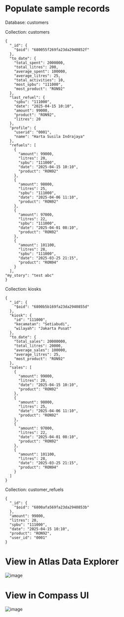 # Populate sample records

Database: customers

Collection: customers
```
{
  "_id": {
    "$oid": "680055f269fa23da2940852f"
  },
  "to_date": {
    "total_spent": 2000000,
    "total_litres": 200,
    "average_spent": 100000,
    "average_litres": 25,
    "total_activities": 10,
    "most_spbu": "111000",
    "most_product": "RON92"
  },
  "last_refuel": {
    "spbu": "111000",
    "date": "2025-04-15 10:10",
    "amount": 99000,
    "product": "RON92",
    "litres": 20
  },
  "profile": {
    "userid": "0001",
    "name": "Harta Susila Indrajaya"
  },
  "refuels": [
    {
      "amount": 99000,
      "litres": 20,
      "spbu": "111000",
      "date": "2025-04-15 10:10",
      "product": "RON92"
    },
    {
      "amount": 98000,
      "litres": 25,
      "spbu": "111000",
      "date": "2025-04-06 11:10",
      "product": "RON92"
    },
    {
      "amount": 97000,
      "litres": 22,
      "spbu": "111000",
      "date": "2025-04-01 08:10",
      "product": "RON92"
    },
    {
      "amount": 101100,
      "litres": 28,
      "spbu": "111000",
      "date": "2025-03-25 21:15",
      "product": "RON94"
    }
  ],
"my_story": "test abc"
}
```

Collection: kiosks
```
{
  "_id": {
    "$oid": "6800b5b169fa23da2940855d"
  },
  "kiosk": {
    "id": "111000",
    "kecamatan": "Setiabudi",
    "wilayah": "Jakarta Pusat"
  },
  "to_date": {
    "total_sales": 20000000,
    "total_litres": 20000,
    "average_sales": 100000,
    "average_litres": 25,
    "most_product": "RON92"
  },
  "sales": [
    {
      "amount": 99000,
      "litres": 20,
      "date": "2025-04-15 10:10",
      "product": "RON92"
    },
    {
      "amount": 98000,
      "litres": 25,
      "date": "2025-04-06 11:10",
      "product": "RON92"
    },
    {
      "amount": 97000,
      "litres": 22,
      "date": "2025-04-01 08:10",
      "product": "RON92"
    },
    {
      "amount": 101100,
      "litres": 28,
      "date": "2025-03-25 21:15",
      "product": "RON94"
    }
  ]
}
```

Collection: customer_refuels
```
{
  "_id": {
    "$oid": "6800afa569fa23da2940853b"
  },
  "amount": 99000,
  "litres": 20,
  "spbu": "111000",
  "date": "2025-04-15 10:10",
  "product": "RON92",
  "user_id": "0001"
}
```

# View in Atlas Data Explorer
![image](https://github.com/user-attachments/assets/50382258-9bff-44bf-a6ee-7b9df60cc2cd)

# View in Compass UI
![image](https://github.com/user-attachments/assets/5bf5eab2-5b93-4d04-af4d-148e95a6e6ac)

